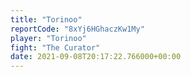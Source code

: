 ```yaml
---
title: "Torinoo"
reportCode: "8xYj6HGhaczKw1My"
player: "Torinoo"
fight: "The Curator"
date: 2021-09-08T20:17:22.766000+00:00
---
```

